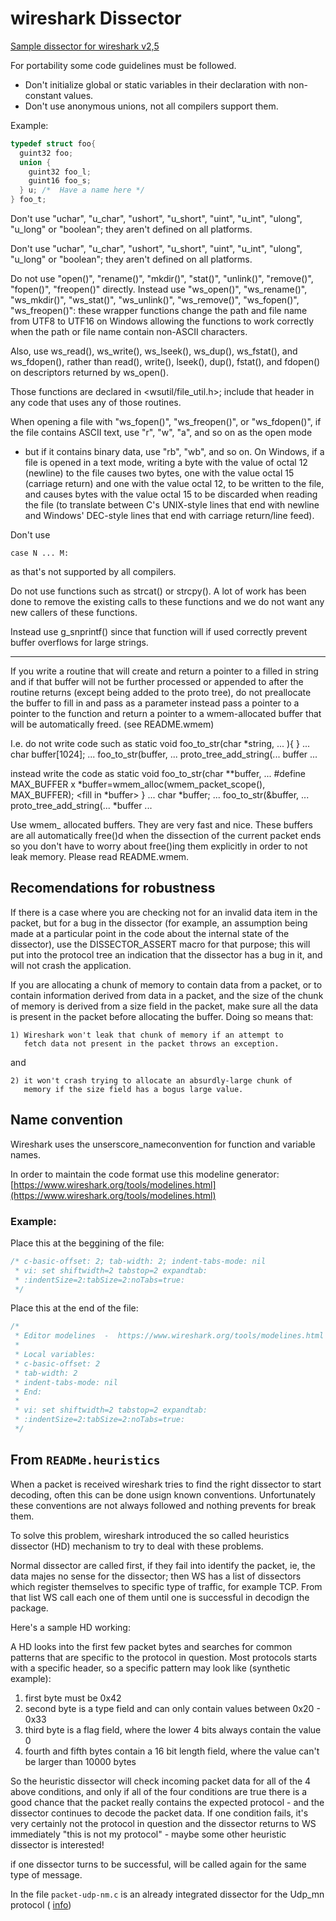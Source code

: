 # wireshark Dissector
[Sample dissector for wireshark v2,5](https://www.wireshark.org/docs/wsdg_html_chunked/ChDissectAdd.html)


For portability some code guidelines must be followed.

- Don't initialize global or static variables in their declaration with non-constant values.
- Don't use anonymous unions, not all compilers support them.

Example:
```c
typedef struct foo{
  guint32 foo;
  union {
    guint32 foo_l;
    guint16 foo_s;
  } u; /*  Have a name here */
} foo_t;

```

Don't use "uchar", "u_char", "ushort", "u_short", "uint", "u_int",
"ulong", "u_long" or "boolean"; they aren't defined on all platforms.


Don't use "uchar", "u_char", "ushort", "u_short", "uint", "u_int",
"ulong", "u_long" or "boolean"; they aren't defined on all platforms.

Do not use "open()", "rename()", "mkdir()", "stat()", "unlink()", "remove()",
"fopen()", "freopen()" directly.  Instead use "ws_open()", "ws_rename()",
"ws_mkdir()", "ws_stat()", "ws_unlink()", "ws_remove()", "ws_fopen()",
"ws_freopen()": these wrapper functions change the path and file name from
UTF8 to UTF16 on Windows allowing the functions to work correctly when the
path or file name contain non-ASCII characters.

Also, use ws_read(), ws_write(), ws_lseek(), ws_dup(), ws_fstat(), and
ws_fdopen(), rather than read(), write(), lseek(), dup(), fstat(), and
fdopen() on descriptors returned by ws_open().

Those functions are declared in <wsutil/file_util.h>; include that
header in any code that uses any of those routines.


When opening a file with "ws_fopen()", "ws_freopen()", or "ws_fdopen()", if
the file contains ASCII text, use "r", "w", "a", and so on as the open mode
- but if it contains binary data, use "rb", "wb", and so on.  On
Windows, if a file is opened in a text mode, writing a byte with the
value of octal 12 (newline) to the file causes two bytes, one with the
value octal 15 (carriage return) and one with the value octal 12, to be
written to the file, and causes bytes with the value octal 15 to be
discarded when reading the file (to translate between C's UNIX-style
lines that end with newline and Windows' DEC-style lines that end with
carriage return/line feed).

Don't use

    case N ... M:

as that's not supported by all compilers.

Do not use functions such as strcat() or strcpy().
A lot of work has been done to remove the existing calls to these functions and
we do not want any new callers of these functions.

Instead use g_snprintf() since that function will if used correctly prevent
buffer overflows for large strings.

- - -

If you write a routine that will create and return a pointer to a filled in
string and if that buffer will not be further processed or appended to after
the routine returns (except being added to the proto tree),
do not preallocate the buffer to fill in and pass as a parameter instead
pass a pointer to a pointer to the function and return a pointer to a
wmem-allocated buffer that will be automatically freed. (see README.wmem)

I.e. do not write code such as
  static void
  foo_to_str(char *string, ... ){
     <fill in string>
  }
  ...
     char buffer[1024];
     ...
     foo_to_str(buffer, ...
     proto_tree_add_string(... buffer ...

instead write the code as
  static void
  foo_to_str(char **buffer, ...
    #define MAX_BUFFER x
    *buffer=wmem_alloc(wmem_packet_scope(), MAX_BUFFER);
    <fill in *buffer>
  }
  ...
    char *buffer;
    ...
    foo_to_str(&buffer, ...
    proto_tree_add_string(... *buffer ...

Use wmem_ allocated buffers. They are very fast and nice. These buffers are all
automatically free()d when the dissection of the current packet ends so you
don't have to worry about free()ing them explicitly in order to not leak memory.
Please read README.wmem.

## Recomendations for robustness


If there is a case where you are checking not for an invalid data item
in the packet, but for a bug in the dissector (for example, an
assumption being made at a particular point in the code about the
internal state of the dissector), use the DISSECTOR_ASSERT macro for
that purpose; this will put into the protocol tree an indication that
the dissector has a bug in it, and will not crash the application.

If you are allocating a chunk of memory to contain data from a packet,
or to contain information derived from data in a packet, and the size of
the chunk of memory is derived from a size field in the packet, make
sure all the data is present in the packet before allocating the buffer.
Doing so means that:

    1) Wireshark won't leak that chunk of memory if an attempt to
       fetch data not present in the packet throws an exception.

and

    2) it won't crash trying to allocate an absurdly-large chunk of
       memory if the size field has a bogus large value.


## Name convention

Wireshark uses the unserscore_nameconvention for function and variable names.

In order to maintain the code format use this modeline generator:
[https://www.wireshark.org/tools/modelines.html](https://www.wireshark.org/tools/modelines.html)


### Example:
Place this at the beggining of the file:
```c
/* c-basic-offset: 2; tab-width: 2; indent-tabs-mode: nil
 * vi: set shiftwidth=2 tabstop=2 expandtab:
 * :indentSize=2:tabSize=2:noTabs=true:
 */
```

Place this at the end of the file:
```c
/*
 * Editor modelines  -  https://www.wireshark.org/tools/modelines.html
 *
 * Local variables:
 * c-basic-offset: 2
 * tab-width: 2
 * indent-tabs-mode: nil
 * End:
 *
 * vi: set shiftwidth=2 tabstop=2 expandtab:
 * :indentSize=2:tabSize=2:noTabs=true:
 */
```

## From `READMe.heuristics`

When a packet is received wireshark tries to find the right dissector to start
decoding, often this can be done usign known conventions. Unfortunately these
conventions are not always followed and nothing prevents for break them.

To solve this problem, wireshark introduced the so called heuristics dissector (HD)
mechanism to try to deal with these problems.


Normal dissector are called first, if they fail into identify the packet, ie, the
data majes no sense for the dissector; then WS has a list of dissectors which register
themselves to specific type of traffic, for example TCP. From that list WS call each
one of them until one is successful in decodign the package.

Here's a sample HD working:

A HD looks into the first few packet bytes and searches for common patterns that
are specific to the protocol in question. Most protocols starts with a
specific header, so a specific pattern may look like (synthetic example):

1) first byte must be 0x42
2) second byte is a type field and can only contain values between 0x20 - 0x33
3) third byte is a flag field, where the lower 4 bits always contain the value 0
4) fourth and fifth bytes contain a 16 bit length field, where the value can't
   be larger than 10000 bytes

So the heuristic dissector will check incoming packet data for all of the
4 above conditions, and only if all of the four conditions are true there is a
good chance that the packet really contains the expected protocol - and the
dissector continues to decode the packet data. If one condition fails, it's
very certainly not the protocol in question and the dissector returns to WS
immediately "this is not my protocol" - maybe some other heuristic dissector
is interested!


if one dissector turns to be successful, will be called again for the same type of
message.



In the file `packet-udp-nm.c` is an already integrated dissector for the Udp_mn
protocol ( [info](https://github.com/yhoazk/automo/tree/master/network_protocols/udp_nm))
